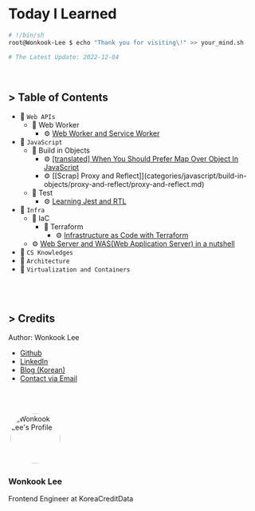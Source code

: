 # Today I Learned

```bash
# !/bin/sh
root@Wonkook-Lee $ echo "Thank you for visiting\!" >> your_mind.sh

# The Latest Update: 2022-12-04
```

<br />

## > Table of Contents

- 📂 `Web APIs`
  - 📂 Web Worker
    - ⚙️ [Web Worker and Service Worker](categories/web-apis/web-worker/web-worker-and-service-worker.md)
- 📂 `JavaScript`
  - 📂 Build in Objects
    - ⚙️ [[translated] When You Should Prefer Map Over Object In JavaScript](categories/javascript/build-in-objects/map-vs-object/map-vs-object.md)
    - ⚙️ [[Scrap] Proxy and Reflect]](categories/javascript/build-in-objects/proxy-and-reflect/proxy-and-reflect.md)
  - 📂 Test
    - ⚙️ [Learning Jest and RTL](categories/javascript/test/jest-and-rtl.md)
- 📂 `Infra`
  - 📂 IaC
    - 📂 Terraform
      - ⚙️ [Infrastructure as Code with Terraform](categories/infra/iac/terraform/terraform_course.md)
  - ⚙️ [Web Server and WAS(Web Application Server) in a nutshell](categories/infra/webserver_and_was.md)
- 📂 `CS Knowledges`
- 📂 `Architecture`
- 📂 `Virtualization and Containers`

<br />
<br />

## > Credits

Author: Wonkook Lee

- [Github](https://github.com/wonkooklee)
- [LinkedIn](https://www.linkedin.com/in/wonkook/)
- [Blog (Korean)](https://velog.io/@oneook)
- [Contact via Email](const.wonkook@gmail.com)

<br /><br />

![]()
<img src="https://velog.velcdn.com/images/oneook/profile/6435ac79-fe70-444e-8d7c-1698b6055516/Untitled-3.jpg" width="100" alt="Wonkook Lee's Profile" style="border-radius:50%;" />

### Wonkook Lee

Frontend Engineer at KoreaCreditData

<br />
